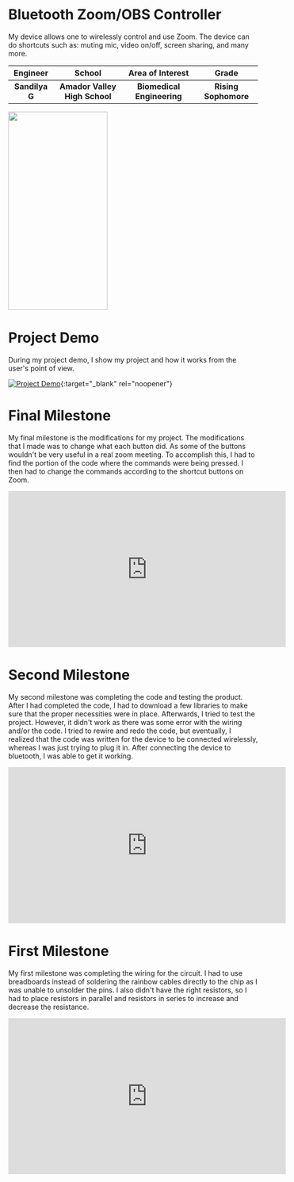 ﻿# Bluetooth Zoom/OBS Controller
My device allows one to wirelessly control and use Zoom. The device can do shortcuts such as: muting mic, video on/off, screen sharing, and many more.

| **Engineer** | **School** | **Area of Interest** | **Grade** |
|:--:|:--:|:--:|:--:|
| **Sandilya G** | **Amador Valley High School** | **Biomedical Engineering** | **Rising Sophomore** |



<img src="https://user-images.githubusercontent.com/110052549/184468714-2a215958-863e-45a4-92ed-b016501ff41d.jpeg" width="200" height="400" />





# Project Demo
During my project demo, I show my project and how it works from the user's point of view. 

[![Project Demo](https://res.cloudinary.com/marcomontalbano/image/upload/v1612573869/video_to_markdown/images/youtube--F7M7imOVGug-c05b58ac6eb4c4700831b2b3070cd403.jpg )](https://www.youtube.com/watch?v=F7M7imOVGug&feature=emb_logo "Final Milestone"){:target="_blank" rel="noopener"}

  
# Final Milestone
My final milestone is the modifications for my project. The modifications that I made was to change what each button did. As some of the buttons wouldn't be very useful in a real zoom meeting. To accomplish this, I had to find the portion of the code where the commands were being pressed. I then had to change the commands according to the shortcut buttons on Zoom.

<iframe width="560" height="315" src="https://www.youtube.com/embed/aVF1EbTFeXg" title="YouTube video player" frameborder="0" allow="accelerometer; autoplay; clipboard-write; encrypted-media; gyroscope; picture-in-picture" allowfullscreen></iframe>

# Second Milestone
My second milestone was completing the code and testing the product. After I had completed the code, I had to download a few libraries to make sure that the proper necessities were in place. Afterwards, I tried to test the project. However, it didn't work as there was some error with the wiring and/or the code. I tried to rewire and redo the code, but eventually, I realized that the code was written for the device to be connected wirelessly, whereas I was just trying to plug it in. After connecting the device to bluetooth, I was able to get it working.

<iframe width="560" height="315" src="https://www.youtube.com/embed/eSMBf6B-Uuc" title="YouTube video player" frameborder="0" allow="accelerometer; autoplay; clipboard-write; encrypted-media; gyroscope; picture-in-picture" allowfullscreen></iframe>

# First Milestone
  

My first milestone was completing the wiring for the circuit. I had to use breadboards instead of soldering the rainbow cables directly to the chip as I was unable to unsolder the pins. I also didn't have the right resistors, so I had to place resistors in parallel and resistors in series to increase and decrease the resistance.

<iframe width="560" height="315" src="https://www.youtube.com/embed/8sdhcQSrh5E" title="YouTube video player" frameborder="0" allow="accelerometer; autoplay; clipboard-write; encrypted-media; gyroscope; picture-in-picture" allowfullscreen></iframe>

